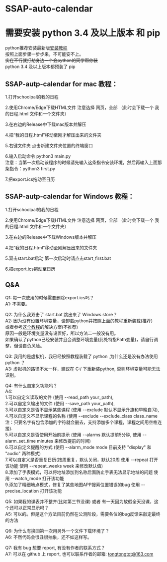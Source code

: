 # SSAP-auto-calendar
# 需要安装 python 3.4 及以上版本 和 pip

python推荐安装最新版[安装教程](https://zhuanlan.zhihu.com/p/344887837)          
按照上面步骤一步步来，不可能安不上。             
~~实在不行就打劫身边一个会python的同学帮你装~~                 
python 3.4 及以上版本都预装了 pip   

## SSAP-autp-calendar for mac 教程：

1.打开schoolpal的我的日程

2.使用Chrome/Edge下载HTML文件 注意选择 网页，全部  （此时会下载一个 我的日程.html 文件和一个文件夹）

3.在右边的Release中下载mac版本并解压

4.把“我的日程.html”移动至刚才解压出来的文件夹

5.右键文件夹 点击新建文件夹位置的终端窗口

6.输入启动命令 python3 main.py        
注意：当第一次启动该程序的时候请先输入这条指令安装环境，然后再输入上面那条指令：python3 first.py     

7.把export.ics拖动至日历

## SSAP-autp-calendar for Windows 教程：   

1.打开schoolpal的我的日程

2.使用Chrome/Edge下载HTML文件 注意选择 网页，全部 （此时会下载一个 我的日程.html 文件和一个文件夹）

3.在右边的Release中下载Windows版本并解压

4.把“我的日程.html”移动至刚解压出来的文件夹

5.双击start.bat启动
第一次启动时请点击start_first.bat

6.把export.ics拖动至日历


## Q&A
Q1: 每一次使用的时候需要删除export.ics吗？       
A1: 不需要。

Q2: 为什么我双击了 start.bat 跳出来了 Windows store？      
A2: 因为没有设置环境变量，请卸载python并按照上面的教程重新装载(推荐)          
或者参考[这个教程](https://www.jianshu.com/p/a5c5148b7434)的解决方案(不推荐)          
原因一般是环境变量没有设置好，所以方法二一般没有用。          
如果确认了python已经安装并且会调整环境变量(此处特指Path变量)，请自行调整，但请自负风险。                

Q3: 我用的是虚拟机，我已经按照教程装载了 python ,为什么还是没有办法使用 python ？      
A3: 虚拟机的路径不太一样，建议在 C:/ 下重新装python, 否则环境变量可能无法识别。             

Q4: 有什么自定义功能吗？      
A4:       
1.可以自定义读取的文件 (使用 --read_path your_path),    
2.可以自定义输出的文件 (使用 --save_path your_path),            
3.可以自定义是否不显示某些课程 (使用 --exclude 默认不显示升旗和早晚自习),              
4.可以自定义不显示课程的名称 (使用 --exclude --exclude_class class_name 注：只要名字有包含添加的字符就会删去，支持添加多个课程，课程之间用空格连接).             
5.可以自定义是否使用开始前提示 (使用 --alarms 默认提前5分钟, 使用 --alarm_set_time minutes 来修改提前的时间)             
6.可以自定义提醒的方式 (使用 --alarm_mode mode 目前支持 "display" 和 "audio" 两种模式)             
7.可以自定义是否重复日历(按周重复，默认关闭，默认20周 使用 --repeat 打开该功能 使用 --repeat_weeks week 来修改默认值)   
8.添加了手表模式，可以将地址添加到名称后面防止手表无法显示地址的问题 使用 --watch_mode 打开该功能               
9.添加了精细地点模式，修复了某些地图APP搜索位置错误的bug 使用 --precise_location 打开该功能               

Q5: 如果我的课表并不整齐(比如第三节没课) 或者 有一天因为放假全天没课，这个还可以正常显示吗？                     
A5: 可以的。但是这个方法目前仍然在公测阶段，需要各位的bug反馈来敲定最终的方法      

Q6: 为什么有换回第一次用另外一个文件下载环境了？             
A6: 不然代码会很丑很抽象，还不如这样写。               

Q7: 我有 bug 想要 report, 有没有作者的联系方式？            
A7: 可以在 github 上 report, 也可以联系作者的邮箱: tongtongtot@163.com            
